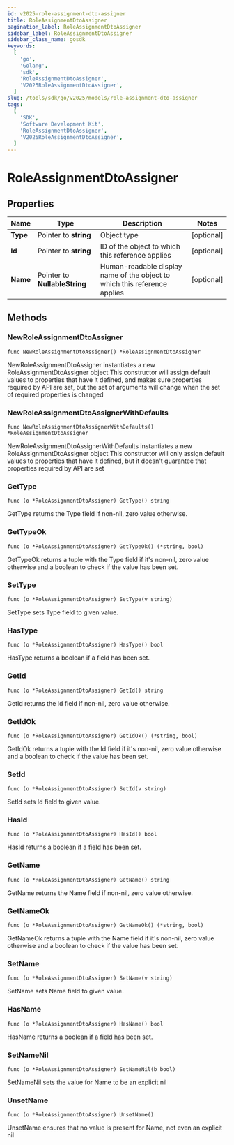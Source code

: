 ```yaml
---
id: v2025-role-assignment-dto-assigner
title: RoleAssignmentDtoAssigner
pagination_label: RoleAssignmentDtoAssigner
sidebar_label: RoleAssignmentDtoAssigner
sidebar_class_name: gosdk
keywords:
  [
    'go',
    'Golang',
    'sdk',
    'RoleAssignmentDtoAssigner',
    'V2025RoleAssignmentDtoAssigner',
  ]
slug: /tools/sdk/go/v2025/models/role-assignment-dto-assigner
tags:
  [
    'SDK',
    'Software Development Kit',
    'RoleAssignmentDtoAssigner',
    'V2025RoleAssignmentDtoAssigner',
  ]
---
```


# RoleAssignmentDtoAssigner

## Properties

| Name | Type | Description | Notes |
| --- | --- | --- | --- |
| **Type** | Pointer to **string** | Object type | [optional] |
| **Id** | Pointer to **string** | ID of the object to which this reference applies | [optional] |
| **Name** | Pointer to **NullableString** | Human-readable display name of the object to which this reference applies | [optional] |

## Methods

### NewRoleAssignmentDtoAssigner

`func NewRoleAssignmentDtoAssigner() *RoleAssignmentDtoAssigner`

NewRoleAssignmentDtoAssigner instantiates a new RoleAssignmentDtoAssigner object This constructor will assign default values to properties that have it defined, and makes sure properties required by API are set, but the set of arguments will change when the set of required properties is changed

### NewRoleAssignmentDtoAssignerWithDefaults

`func NewRoleAssignmentDtoAssignerWithDefaults() *RoleAssignmentDtoAssigner`

NewRoleAssignmentDtoAssignerWithDefaults instantiates a new RoleAssignmentDtoAssigner object This constructor will only assign default values to properties that have it defined, but it doesn't guarantee that properties required by API are set

### GetType

`func (o *RoleAssignmentDtoAssigner) GetType() string`

GetType returns the Type field if non-nil, zero value otherwise.

### GetTypeOk

`func (o *RoleAssignmentDtoAssigner) GetTypeOk() (*string, bool)`

GetTypeOk returns a tuple with the Type field if it's non-nil, zero value otherwise and a boolean to check if the value has been set.

### SetType

`func (o *RoleAssignmentDtoAssigner) SetType(v string)`

SetType sets Type field to given value.

### HasType

`func (o *RoleAssignmentDtoAssigner) HasType() bool`

HasType returns a boolean if a field has been set.

### GetId

`func (o *RoleAssignmentDtoAssigner) GetId() string`

GetId returns the Id field if non-nil, zero value otherwise.

### GetIdOk

`func (o *RoleAssignmentDtoAssigner) GetIdOk() (*string, bool)`

GetIdOk returns a tuple with the Id field if it's non-nil, zero value otherwise and a boolean to check if the value has been set.

### SetId

`func (o *RoleAssignmentDtoAssigner) SetId(v string)`

SetId sets Id field to given value.

### HasId

`func (o *RoleAssignmentDtoAssigner) HasId() bool`

HasId returns a boolean if a field has been set.

### GetName

`func (o *RoleAssignmentDtoAssigner) GetName() string`

GetName returns the Name field if non-nil, zero value otherwise.

### GetNameOk

`func (o *RoleAssignmentDtoAssigner) GetNameOk() (*string, bool)`

GetNameOk returns a tuple with the Name field if it's non-nil, zero value otherwise and a boolean to check if the value has been set.

### SetName

`func (o *RoleAssignmentDtoAssigner) SetName(v string)`

SetName sets Name field to given value.

### HasName

`func (o *RoleAssignmentDtoAssigner) HasName() bool`

HasName returns a boolean if a field has been set.

### SetNameNil

`func (o *RoleAssignmentDtoAssigner) SetNameNil(b bool)`

SetNameNil sets the value for Name to be an explicit nil

### UnsetName

`func (o *RoleAssignmentDtoAssigner) UnsetName()`

UnsetName ensures that no value is present for Name, not even an explicit nil
